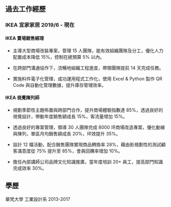 ## **過去工作經歷**

### **IKEA 宜家家居** 2019/6 - 現在

#### **IKEA 賣場銷售經理**

- 主導大型商場改裝專案，管理 15 人團隊，能有效組織團隊及分工，優化人力配置成本降低 15%，控制在總預算 5% 以內。

- 在跨部門溝通協作下，流暢地組織工程進度，帶領團隊提前 14 天完成任務。

- 實施料件電子化管理，成功運用程式工作化，使用 Excel & Python 製作 QR Code 與自動化管理數據，提升庫存管理效率。

#### **IKEA 視覺陳列師**

- 規劃季節性主題佈置與跨部門合作，提升商場體驗指數達 85%，透過良好的視覺設計，帶動年度銷售額成長 15%，客流量增加 15%。

- 透過良好的專案管理，領導 30 人團隊完成 8000 坪商場改造專案，優化動線與陳列，單區月均銷售額成長 20%，坪效提升 35%。

- 設計 12 檔活動，配合銷售團隊實現商品轉換率 28%，藉由影規劃性的測試顧客滿意度從 75% 提升至 85%，會員回購率增加 10%。

- 擔任內部講師公司品牌文化知識推廣，當年度培訓 20+ 員工，提高部門知識完成效率 30%。

## **學歷**

華梵大學 工業設計系 2013-2017
